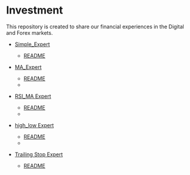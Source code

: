 # Investment
This repository is created to share our financial experiences in the Digital and Forex markets.

- [Simple_Expert](https://github.com/AliRazani99/Investment/tree/master/Simple_SellBuy_Position)
  - [README](https://github.com/MohammadMahdiOmid/Investment/blob/master/Simple_SellBuy_Position/explain.md)
  

- [MA_Expert](https://github.com/AliRazani99/Investment/tree/master/Moving%20Average)
  - [README](https://github.com/MohammadMahdiOmid/Investment/blob/master/Moving%20Average/explain.md)
  - 
- [RSI_MA Expert](https://github.com/AliRazani99/Investment/tree/master/RSI_MA%20indicators)
  - [README](https://github.com/MohammadMahdiOmid/Investment/blob/master/RSI_MA%20indicators/expalin.md)
  - 
- [high_low Expert](https://github.com/AliRazani99/Investment/tree/master/Buy_Sell_Stop)
  - [README](https://github.com/MohammadMahdiOmid/Investment/blob/master/Buy_Sell_Stop/explain.md)
  - 
- [Trailing Stop Expert](https://github.com/AliRazani99/Investment/tree/master/Trailing%20Stop)
  - [README](https://github.com/MohammadMahdiOmid/Investment/blob/master/Trailing%20Stop/Trailing_Stop_Expert.mq4)
